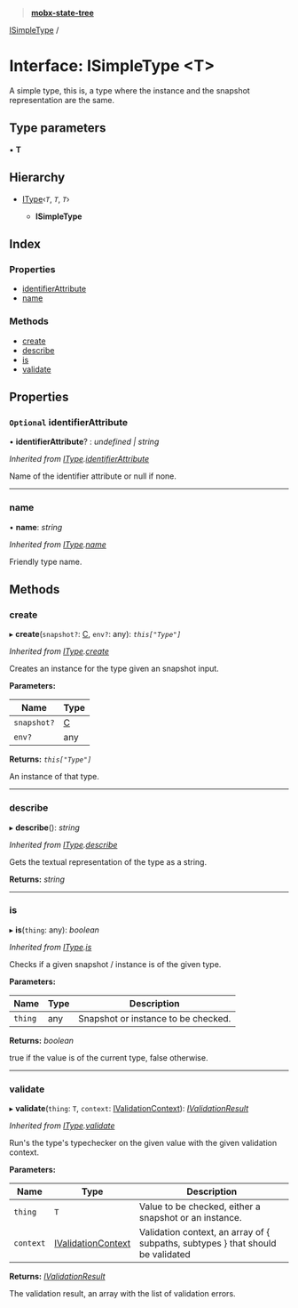> **[mobx-state-tree](../README.md)**

[ISimpleType](isimpletype.md) /

# Interface: ISimpleType <**T**>

A simple type, this is, a type where the instance and the snapshot representation are the same.

## Type parameters

▪ **T**

## Hierarchy

* [IType](itype.md)‹*`T`*, *`T`*, *`T`*›

  * **ISimpleType**

## Index

### Properties

* [identifierAttribute](isimpletype.md#optional-identifierattribute)
* [name](isimpletype.md#name)

### Methods

* [create](isimpletype.md#create)
* [describe](isimpletype.md#describe)
* [is](isimpletype.md#is)
* [validate](isimpletype.md#validate)

## Properties

### `Optional` identifierAttribute

• **identifierAttribute**? : *undefined | string*

*Inherited from [IType](itype.md).[identifierAttribute](itype.md#optional-identifierattribute)*

Name of the identifier attribute or null if none.

___

###  name

• **name**: *string*

*Inherited from [IType](itype.md).[name](itype.md#name)*

Friendly type name.

## Methods

###  create

▸ **create**(`snapshot?`: [C](), `env?`: any): *`this["Type"]`*

*Inherited from [IType](itype.md).[create](itype.md#create)*

Creates an instance for the type given an snapshot input.

**Parameters:**

Name | Type |
------ | ------ |
`snapshot?` | [C]() |
`env?` | any |

**Returns:** *`this["Type"]`*

An instance of that type.

___

###  describe

▸ **describe**(): *string*

*Inherited from [IType](itype.md).[describe](itype.md#describe)*

Gets the textual representation of the type as a string.

**Returns:** *string*

___

###  is

▸ **is**(`thing`: any): *boolean*

*Inherited from [IType](itype.md).[is](itype.md#is)*

Checks if a given snapshot / instance is of the given type.

**Parameters:**

Name | Type | Description |
------ | ------ | ------ |
`thing` | any | Snapshot or instance to be checked. |

**Returns:** *boolean*

true if the value is of the current type, false otherwise.

___

###  validate

▸ **validate**(`thing`: `T`, `context`: [IValidationContext](../README.md#ivalidationcontext)): *[IValidationResult](../README.md#ivalidationresult)*

*Inherited from [IType](itype.md).[validate](itype.md#validate)*

Run's the type's typechecker on the given value with the given validation context.

**Parameters:**

Name | Type | Description |
------ | ------ | ------ |
`thing` | `T` | Value to be checked, either a snapshot or an instance. |
`context` | [IValidationContext](../README.md#ivalidationcontext) | Validation context, an array of { subpaths, subtypes } that should be validated |

**Returns:** *[IValidationResult](../README.md#ivalidationresult)*

The validation result, an array with the list of validation errors.